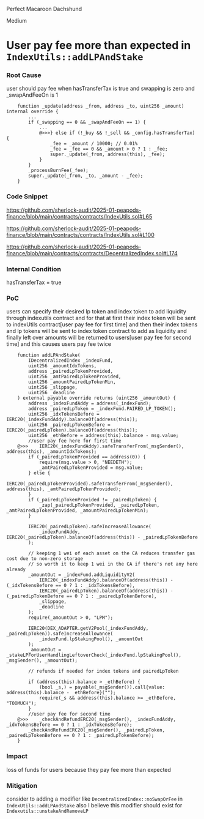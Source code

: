 Perfect Macaroon Dachshund

Medium

# User pay fee more than expected in `IndexUtils::addLPAndStake`

### Root Cause
user should pay fee when hasTransferTax is true and swapping is zero and _swapAndFeeOn is 1
```solidity
    function _update(address _from, address _to, uint256 _amount) internal override {
        ...
        if (_swapping == 0 && _swapAndFeeOn == 1) {
            ...
            @>>>} else if (!_buy && !_sell && _config.hasTransferTax) {
                _fee = _amount / 10000; // 0.01%
                _fee = _fee == 0 && _amount > 0 ? 1 : _fee;
                super._update(_from, address(this), _fee);
            }
        }
        _processBurnFee(_fee);
        super._update(_from, _to, _amount - _fee);
    }
```

### Code Snippet

https://github.com/sherlock-audit/2025-01-peapods-finance/blob/main/contracts/contracts/IndexUtils.sol#L65

https://github.com/sherlock-audit/2025-01-peapods-finance/blob/main/contracts/contracts/IndexUtils.sol#L100

https://github.com/sherlock-audit/2025-01-peapods-finance/blob/main/contracts/contracts/DecentralizedIndex.sol#L174
### Internal Condition
hasTransferTax = true

### PoC
users can specify their desired lp token and index token to add liquidity through indexutils contract and for that at first their index token will be sent to indexUtils contract[user pay fee for first time] and then their index tokens and lp tokens will be sent to index token contract to add as liquidity and finally left over amounts will be returned to users[user pay fee for second time] and this causes users pay fee twice

```solidity
    function addLPAndStake(
        IDecentralizedIndex _indexFund,
        uint256 _amountIdxTokens,
        address _pairedLpTokenProvided,
        uint256 _amtPairedLpTokenProvided,
        uint256 _amountPairedLpTokenMin,
        uint256 _slippage,
        uint256 _deadline
    ) external payable override returns (uint256 _amountOut) {
        address _indexFundAddy = address(_indexFund);
        address _pairedLpToken = _indexFund.PAIRED_LP_TOKEN();
        uint256 _idxTokensBefore = IERC20(_indexFundAddy).balanceOf(address(this));
        uint256 _pairedLpTokenBefore = IERC20(_pairedLpToken).balanceOf(address(this));
        uint256 _ethBefore = address(this).balance - msg.value;
        //user pay fee here for first time
    @>>>    IERC20(_indexFundAddy).safeTransferFrom(_msgSender(), address(this), _amountIdxTokens);
        if (_pairedLpTokenProvided == address(0)) {
            require(msg.value > 0, "NEEDETH");
            _amtPairedLpTokenProvided = msg.value;
        } else {
            IERC20(_pairedLpTokenProvided).safeTransferFrom(_msgSender(), address(this), _amtPairedLpTokenProvided);
        }
        if (_pairedLpTokenProvided != _pairedLpToken) {
            _zap(_pairedLpTokenProvided, _pairedLpToken, _amtPairedLpTokenProvided, _amountPairedLpTokenMin);
        }

        IERC20(_pairedLpToken).safeIncreaseAllowance(
            _indexFundAddy, IERC20(_pairedLpToken).balanceOf(address(this)) - _pairedLpTokenBefore
        );

        // keeping 1 wei of each asset on the CA reduces transfer gas cost due to non-zero storage
        // so worth it to keep 1 wei in the CA if there's not any here already
        _amountOut = _indexFund.addLiquidityV2(
            IERC20(_indexFundAddy).balanceOf(address(this)) - (_idxTokensBefore == 0 ? 1 : _idxTokensBefore),
            IERC20(_pairedLpToken).balanceOf(address(this)) - (_pairedLpTokenBefore == 0 ? 1 : _pairedLpTokenBefore),
            _slippage,
            _deadline
        );
        require(_amountOut > 0, "LPM");

        IERC20(DEX_ADAPTER.getV2Pool(_indexFundAddy, _pairedLpToken)).safeIncreaseAllowance(
            _indexFund.lpStakingPool(), _amountOut
        );
        _amountOut = _stakeLPForUserHandlingLeftoverCheck(_indexFund.lpStakingPool(), _msgSender(), _amountOut);

        // refunds if needed for index tokens and pairedLpToken

        if (address(this).balance > _ethBefore) {
            (bool _s,) = payable(_msgSender()).call{value: address(this).balance - _ethBefore}("");
            require(_s && address(this).balance >= _ethBefore, "TOOMUCH");
        }
        //user pay fee for second time
    @>>>    _checkAndRefundERC20(_msgSender(), _indexFundAddy, _idxTokensBefore == 0 ? 1 : _idxTokensBefore);
        _checkAndRefundERC20(_msgSender(), _pairedLpToken, _pairedLpTokenBefore == 0 ? 1 : _pairedLpTokenBefore);
    }
```

### Impact

loss of funds for users because they pay fee more than expected

### Mitigation
consider to adding a modifier like `DecentralizedIndex::noSwapOrFee` in `IndexUtils::addLPAndStake`
also I believe this modifier should exist for `Indexutils::unstakeAndRemoveLP`




